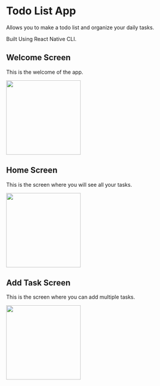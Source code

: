 # Todo List App
Allows you to make a todo list and organize your daily tasks.

<p>Built Using React Native CLI.</p>

## Welcome Screen
<p>This is the welcome of the app.</p>
<img src="https://user-images.githubusercontent.com/75577250/150676310-6e75c461-6eb2-447d-839a-0fd3d56cb488.jpeg" width="200" height="auto">

## Home Screen
<p>This is the screen where you will see all your tasks.</p>
<img src="https://user-images.githubusercontent.com/75577250/150677045-b68b5574-6cfd-4f88-bfc1-b775f5a7dfac.jpeg" width="200" height="auto">

## Add Task Screen
<p>This is the screen where you can add multiple tasks.</p>
<img src="https://user-images.githubusercontent.com/75577250/150677077-119e0f33-a772-4f21-8798-3a5cbff47e69.jpeg" width="200" height="auto">
